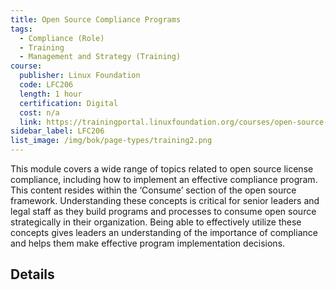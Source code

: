 ```yaml
---
title: Open Source Compliance Programs
tags: 
  - Compliance (Role)
  - Training
  - Management and Strategy (Training)
course:
  publisher: Linux Foundation
  code: LFC206
  length: 1 hour
  certification: Digital
  cost: n/a
  link: https://trainingportal.linuxfoundation.org/courses/open-source-compliance-programs-lfc206
sidebar_label: LFC206
list_image: /img/bok/page-types/training2.png
---
```


This module covers a wide range of topics related to open source license compliance, including how to implement an effective compliance program. This content resides within the ‘Consume’ section of the open source framework. Understanding these concepts is critical for senior leaders and legal staff as they build programs and processes to consume open source strategically in their organization. Being able to effectively utilize these concepts gives leaders an understanding of the importance of compliance and helps them make effective program implementation decisions.

## Details

<CourseDetails course={frontMatter.course}/>
